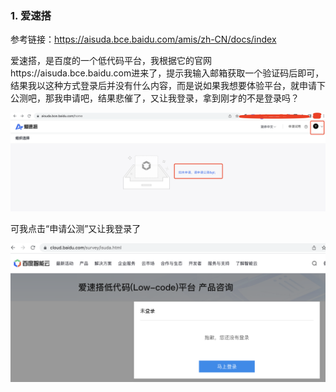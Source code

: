 ### 1. 爱速搭

参考链接：https://aisuda.bce.baidu.com/amis/zh-CN/docs/index

爱速搭，是百度的一个低代码平台，我根据它的官网https://aisuda.bce.baidu.com进来了，提示我输入邮箱获取一个验证码后即可，结果我以这种方式登录后并没有什么内容，而是说如果我想要体验平台，就申请下公测吧，那我申请吧，结果悲催了，又让我登录，拿到刚才的不是登录吗？

![这应该可以表示我已经登录了](./images/i1.png)

可我点击“申请公测”又让我登录了

![貌似这个才是真正的登录](./images/i2.png)

